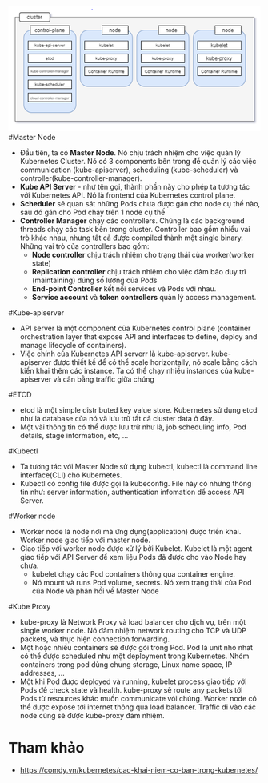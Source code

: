 ![alts](../images/kientruc1.PNG)
#Master Node
- Đầu tiên, ta có **Master Node**. Nó chịu trách nhiệm cho việc quản lý Kubernetes Cluster. Nó có 3 components bên trong để quản lý các việc communication (kube-apiserver), scheduling (kube-scheduler) và controller(kube-controller-manager).
- **Kube API Server** - như tên gọi, thành phần này cho phép ta tương tác với Kubernetes API. Nó là frontend của Kubernetes control plane.
- **Scheduler** sẽ quan sát những Pods chưa được gán cho node cụ thể nào, sau đó gán cho Pod chạy trên 1 node cụ thế
- **Controller Manager** chạy các controllers. Chúng là các background threads chạy các task bên trong cluster. Controller bao gồm nhiều vai trò khác nhau, nhưng tất cả được compiled thành một single binary. Những vai trò của controllers bao gồm:
  - **Node controller** chịu trách nhiệm cho trạng thái của worker(worker state)
  - **Replication controller** chịu trách nhiệm cho việc đảm bảo duy trì (maintaining) đúng số lượng của Pods
  - **End-point Controller** kết nối services và Pods với nhau.
  - **Service account** và **token controllers** quản lý access management.

#Kube-apiserver
- API server là một component của Kubernetes control plane (container orchestration layer that expose API and interfaces to define, deploy and manage lifecycle of containers).
- Việc chính của Kubernetes API serverr là kube-apiserver. kube-apiserver được thiết kế để có thể scale horizontally, nó scale bằng cách kiển khai thêm các instance. Ta có thể chạy nhiều instances của kube-apiserver và cân bằng traffic giữa chúng

#ETCD
- etcd là một simple distributed key value store. Kubernetes sử dụng etcd như là database của nó và lưu trữ tất cả cluster data ở đây.
- Một vài thông tin có thể được lưu trữ như là, job scheduling info, Pod details, stage information, etc, ...

#Kubectl
- Ta tương tác với Master Node sử dụng kubectl, kubectl là command line interface(CLI) cho Kubernetes.
- Kubectl có config file được gọi là kubeconfig. File này có nhưng thông tin như: server information, authentication infomation dể access API Server.

#Worker node
- Worker node là node nơi mà ứng dụng(application) được triển khai. Worker node giao tiếp với master node.
- Giao tiếp với worker node được xử lý bởi Kubelet. Kubelet là một agent giao tiếp với API Server để xem liệu Pods đã được cho vào Node hay chưa.
  - kubelet chạy các Pod containers thông qua container engine.
  - Nó mount và runs Pod volume, secrets. Nó xem trạng thái của Pod của Node và phản hồi về Master Node

#Kube Proxy
- kube-proxy là Network Proxy và load balancer cho dịch vụ, trên một single worker node. Nó đảm nhiệm network routing cho TCP và UDP packets, và thực hiện connection forwarding.
- Một hoặc nhiều containers sẽ được gói trong Pod. Pod là unit nhỏ nhat có thể được scheduled như một deployment trong Kubernetes. Nhóm containers trong pod dùng chung storage, Linux name space, IP addresses, ...
- Một khi Pod được deployed và running, kubelet process giao tiếp với Pods để check state và health. kube-proxy sẽ route any packets tới Pods từ resources khác muốn communicate vói chúng. Worker node có thể được expose tới internet thông qua load balancer. Traffic đi vào các node cũng sẽ được kube-proxy đảm nhiệm.

# Tham khảo
- https://comdy.vn/kubernetes/cac-khai-niem-co-ban-trong-kubernetes/
